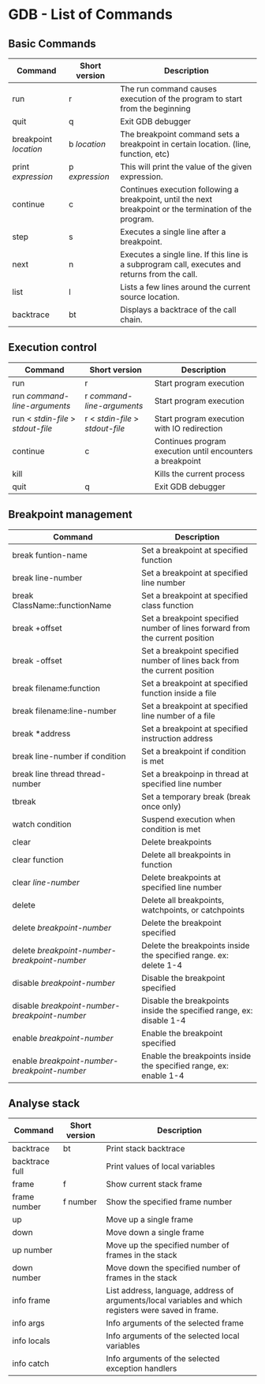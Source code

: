 # GDB - List of Commands

## Basic Commands

| Command | Short version | Description |
| ------- | ------------- | ----------- |
| run | r | The run command causes execution of the program to start from the beginning |
| quit | q | Exit GDB debugger |
| breakpoint *location* | b *location* | The breakpoint command sets a breakpoint in certain location. (line, function, etc) |
| print *expression* | p *expression* | This will print the value of the given expression. |
| continue | c | Continues execution following a breakpoint, until the next breakpoint or the termination of the program. |
| step | s | Executes a single line after a breakpoint. |
| next | n | Executes a single line. If this line is a subprogram call, executes and returns from the call. |
| list | l | Lists a few lines around the current source location. |
| backtrace | bt | Displays a backtrace of the call chain. |

## Execution control

| Command | Short version | Description |
| ------- | ------------- | ----------- |	
| run | r | Start program execution |
| run  *command-line-arguments* | r *command-line-arguments* | Start program execution |
| run < *stdin-file* > *stdout-file* | r < *stdin-file* > *stdout-file* | Start program execution  with IO redirection |
| continue | c | Continues program execution until encounters a breakpoint |
| kill | | Kills the current process |
| quit | q | Exit GDB debugger |

## Breakpoint management

| Command | Description |
| ------- | ----------- |
| break funtion-name | Set a breakpoint at specified function |
| break line-number | Set a breakpoint at specified line number |
| break ClassName::functionName | Set a breakpoint at specified class function |
| break +offset | Set a breakpoint specified number of lines forward from the current position |
| break -offset | Set a breakpoint specified number of lines back from the current position |
| break filename:function | Set a breakpoint at specified function inside a file |
| break filename:line-number | Set a breakpoint at specified line number of a file |
| break *address | Set a breakpoint at specified instruction address |
| break line-number if condition | Set a breakpoint if condition is met |
| break line thread thread-number | Set a breakpoinp in thread at specified line number |
| tbreak | Set a temporary break (break once only) |
| watch condition | Suspend execution when condition is met |
| clear | Delete breakpoints |
| clear function | Delete all breakpoints in function |
| clear *line-number* | Delete breakpoints at specified line number |
| delete |	Delete all breakpoints, watchpoints, or catchpoints |
| delete *breakpoint-number* | Delete the breakpoint specified |
| delete *breakpoint-number*-*breakpoint-number* | Delete the breakpoints inside the specified range. ex: delete 1-4 |
| disable *breakpoint-number* |  Disable the breakpoint specified |
| disable *breakpoint-number*-*breakpoint-number* | Disable the breakpoints inside the specified range, ex: disable 1-4 |
| enable *breakpoint-number* | Enable the breakpoint specified |
| enable *breakpoint-number*-*breakpoint-number* | Enable the breakpoints inside the specified range, ex: enable 1-4

## Analyse stack

| Command | Short version | Description |
| ------- | ------------- | ----------- |
| backtrace | bt | Print stack backtrace |
| backtrace full | | Print values of local variables |
| frame | f | Show current stack frame
| frame number | f number | Show the specified frame number |
| up | | Move up a single frame |
| down | | Move down a single frame |
| up number | | Move up the specified number of frames in the stack |
| down number | | Move down the specified number of frames in the stack |
| info frame | | List address, language, address of arguments/local variables and which registers were saved in frame.
| info args | | Info arguments of the selected frame |
| info locals | | Info arguments of the selected local variables |
| info catch | | Info arguments of the selected exception handlers |
